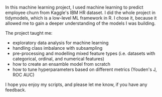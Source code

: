In this machine learning project, I used machine learning to predict employee churn from Kaggle's IBM HR dataset.
I did the whole project in tidymodels, which is a low-level ML framework in R.
I chose it, because it allowed me to gain a deeper understanding of the models I was building.

The project taught me:
* exploratory data analysis for machine learning
* handling class imbalance with subsampling
* pre-processing and modelling mixed feature types (i.e. datasets with categorical, ordinal, and numerical features)
* how to create an ensamble model from scratch
* how to tune hyperparameters based on different metrics (Youden's J, ROC AUC)

I hope you enjoy my scripts, and please let me know, if you have any feedback.
